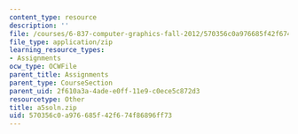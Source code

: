 ```yaml
---
content_type: resource
description: ''
file: /courses/6-837-computer-graphics-fall-2012/570356c0a976685f42f674f86896ff73_a5soln.zip
file_type: application/zip
learning_resource_types:
- Assignments
ocw_type: OCWFile
parent_title: Assignments
parent_type: CourseSection
parent_uid: 2f610a3a-4ade-e0ff-11e9-c0ece5c872d3
resourcetype: Other
title: a5soln.zip
uid: 570356c0-a976-685f-42f6-74f86896ff73
---
```

